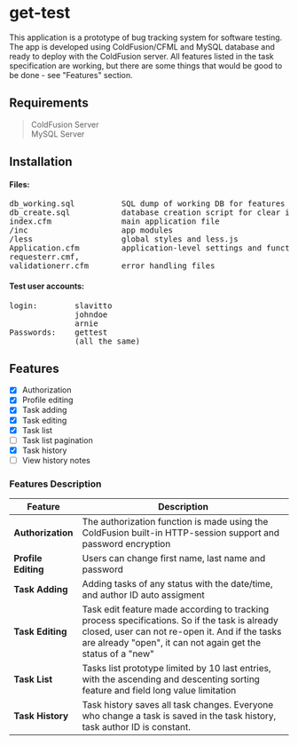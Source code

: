 # get-test
This application is a prototype of bug tracking system for software testing. The app is developed using ColdFusion/CFML and MySQL database and ready to deploy with the ColdFusion server. All features listed in the task specification are working, but there are some things that would be good to be done - see "Features" section.

## Requirements
> ColdFusion Server  
> MySQL Server

## Installation  
#### Files:
<pre>
db_working.sql          SQL dump of working DB for features testing  
db_create.sql           database creation script for clear installation  
index.cfm               main application file  
/inc                    app modules  
/less                   global styles and less.js  
Application.cfm         application-level settings and functions  
requesterr.cmf,  		
validationerr.cfm       error handling files  
</pre>
#### Test user accounts:
<pre>
login:        slavitto   
              johndoe  
              arnie 
Passwords:    gettest   
              (all the same)
</pre>

## Features

- [x] Authorization        
- [x] Profile editing      
- [x] Task adding
- [x] Task editing  
- [x] Task list            
- [ ] Task list pagination
- [x] Task history   
- [ ] View history notes

### Features Description

Feature       		         |	Description
---------------------------|-------------------------------------------------------------
**Authorization**          | The authorization function is made using the ColdFusion built-in HTTP-session support and password encryption
**Profile Editing**         | Users can change first name, last name and password
**Task Adding**             | Adding tasks of any status with the date/time, and author ID auto assigment
**Task Editing**            | Task edit feature made according to tracking process specifications. So if the task is already closed, user can not re-open it. And if the tasks are already "open", it can not again get the status of a "new"
**Task List**               | Tasks list prototype limited by 10 last entries, with the ascending and descenting sorting feature and field long value limitation
**Task History**            | Task history saves all task changes. Everyone who change a task is saved in the task history, task author ID is constant. 
